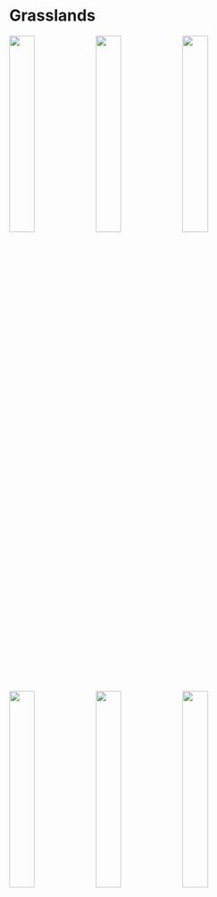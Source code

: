 # Grasslands

<img src="./grassland_07_200.jpg" width = "30%">  <img src="./grassland_08_212.jpg" width = "30%">  <img src="./grassland_08_213.jpg" width = "30%">  <img src="./grassland_10_231.jpg" width = "30%">  <img src="./grassland_10_232.jpg" width = "30%">  <img src="./grassland_10_234.jpg" width = "30%"> 


